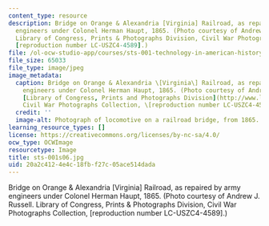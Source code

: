 ```yaml
---
content_type: resource
description: Bridge on Orange & Alexandria [Virginia] Railroad, as repaired by army
  engineers under Colonel Herman Haupt, 1865. (Photo courtesy of Andrew J. Russell.
  Library of Congress, Prints & Photographs Division, Civil War Photographs Collection,
  [reproduction number LC-USZC4-4589].)
file: /ol-ocw-studio-app/courses/sts-001-technology-in-american-history-spring-2006/20a2c4124e4c18fbf27c05ace514dada_sts-001s06.jpg
file_size: 65033
file_type: image/jpeg
image_metadata:
  caption: Bridge on Orange & Alexandria \[Virginia\] Railroad, as repaired by army
    engineers under Colonel Herman Haupt, 1865. (Photo courtesy of Andrew J. Russell.
    [Library of Congress, Prints and Photographs Division](http://www.loc.gov/rr/print/pphome.html),
    Civil War Photographs Collection, \[reproduction number LC-USZC4-4589\].)
  credit: ''
  image-alt: Photograph of locomotive on a railroad bridge, from 1865.
learning_resource_types: []
license: https://creativecommons.org/licenses/by-nc-sa/4.0/
ocw_type: OCWImage
resourcetype: Image
title: sts-001s06.jpg
uid: 20a2c412-4e4c-18fb-f27c-05ace514dada
---
```

Bridge on Orange & Alexandria [Virginia] Railroad, as repaired by army engineers under Colonel Herman Haupt, 1865. (Photo courtesy of Andrew J. Russell. Library of Congress, Prints & Photographs Division, Civil War Photographs Collection, [reproduction number LC-USZC4-4589].)